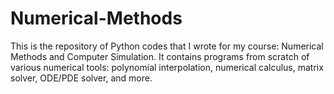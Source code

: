 # Numerical-Methods
This is the repository of Python codes that I wrote for my course: Numerical Methods and Computer Simulation. It contains programs from scratch of various numerical tools: polynomial interpolation, numerical calculus, matrix solver, ODE/PDE solver, and more.
